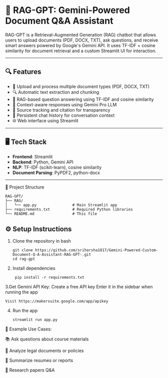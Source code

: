 # 🤖 RAG-GPT: Gemini-Powered Document Q&A Assistant

RAG-GPT is a Retrieval-Augmented Generation (RAG) chatbot that allows users to upload documents (PDF, DOCX, TXT), ask questions, and receive smart answers powered by Google's Gemini API. It uses TF-IDF + cosine similarity for document retrieval and a custom Streamlit UI for interaction.

---

## 🔍 Features

- 📄 Upload and process multiple document types (PDF, DOCX, TXT)
- 🔍 Automatic text extraction and chunking
- 🧠 RAG-based question answering using TF-IDF and cosine similarity
- 🤖 Context-aware responses using Gemini Pro LLM
- 🧾 Source tracking and citation for transparency
- 💬 Persistent chat history for conversation context
- 🌐 Web interface using Streamlit

---

## 🖥️ Tech Stack

- **Frontend**: Streamlit
- **Backend**: Python, Gemini API
- **NLP**: TF-IDF (scikit-learn), cosine similarity
- **Document Parsing**: PyPDF2, python-docx

---
📁 Project Structure

    RAG-GPT/
    ├── RAG/
    │   └── app.py                # Main Streamlit app
    ├── requirements.txt          # Required Python libraries
    └── README.md                 # This file


## ⚙️ Setup Instructions

 1. Clone the repository
   in bash

        git clone https://github.com/sriharsha1817/Gemini-Powered-Custom-Document-Q-A-Assistant-RAG-GPT-.git
        cd rag-gpt
2. Install dependencies

        pip install -r requirements.txt
3.Get Gemini API Key:
 Create a free API key
 Enter it in the sidebar when running the app

    Visit https://makersuite.google.com/app/apikey
4. Run the app

       streamlit run app.py

🧠 Example Use Cases:

📚 Ask questions about course materials

🧾 Analyze legal documents or policies

💼 Summarize resumes or reports

🧪 Research papers Q&A




